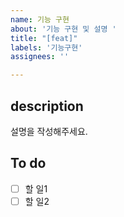 ```yaml
---
name: 기능 구현
about: '기능 구현 및 설명 '
title: "[feat]"
labels: '기능구현'
assignees: ''

---
```


## description
설명을 작성해주세요.

## To do
- [ ] 할 일1
- [ ] 할 일2
